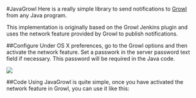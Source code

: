 #JavaGrowl
Here is a really simple library to send notifications to [Growl](http://growl.info) from any Java program.

This implementation is originally based on the Growl Jenkins plugin and uses the network feature provided by Growl to publish notifications.

##Configure
Under OS X preferences, go to the Growl options and then activate the network feature. Set a passwork in the server password text field if necessary. This password will be required in the Java code.

<img src="http://f.cl.ly/items/1j0G1a2S3G2e1n1p0m2N/growl-network.png"/>

##Code
Using JavaGrowl is quite simple, once you have activated the network feature in Growl, you can use it like this:

<script src="https://gist.github.com/1178562.js?file=Main.java"></script>
